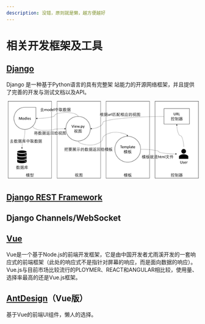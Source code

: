 ```yaml
---
description: 没错，原则就是懒，越方便越好
---
```


# 相关开发框架及工具

## [Django](https://www.djangoproject.com/)

Django 是一种基于Python语言的具有完整架 站能力的开源网络框架，并且提供了完善的开发与测试文档以及API。

![Django&#x6D41;&#x7A0B;](../.gitbook/assets/image.png)

## [Django REST Framework](https://www.django-rest-framework.org/)



## Django Channels/WebSocket



## [Vue](https://cn.vuejs.org/)

Vue是一个基于Node.js的前端开发框架，它是由中国开发者尤雨溪开发的一套响应式的前端框架（此处的响应式不是指针对屏幕的响应，而是面向数据的响应）。Vue.js与目前市场比较流行的PLOYMER、REACT和ANGULAR相比较，使用量、选择率最高的还是Vue.js框架。

## [AntDesign](https://vue.ant.design/)（Vue版）

基于Vue的前端UI组件，懒人的选择。

